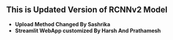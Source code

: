 ## This is Updated Version of RCNNv2 Model

* **Upload Method Changed By Sashrika**
* **Streamlit WebApp customized By Harsh And Prathamesh**
